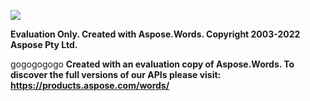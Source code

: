 ﻿![](Output.001.png)

**Evaluation Only. Created with Aspose.Words. Copyright 2003-2022 Aspose Pty Ltd.**

gogogogogo
**Created with an evaluation copy of Aspose.Words. To discover the full versions of our APIs please visit: https://products.aspose.com/words/**
